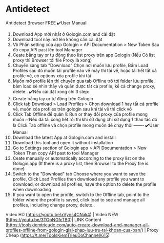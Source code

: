 # Antidetect
Antidetect Browser FREE
✔️User Manual
1. Download App mới nhất ở Gologin.com and cài đặt
2. Download tool này mở lên không cần cài đặt
3. Vô Phần setting của app Gologin > API Documentation > New Token Sau đó copy API past lên tool Manager
4. Ceate bằng tay or tự động theo list proxy trên app Gologin (Nếu Có list proxy thì Browser tới file Proxy là xong)
5. Chuyển sang tab "Download" Chọn nơi muốn lưu profile, Bấm Load Profiles sau đó muốn tải profile nào về máy thì tải về, hoặc tải hết  tất cả profile về, có options xóa profile khi tải
6. Muốn mở profile lên thì chuyển qua tab Offline trỏ tới folder lưu profile, bấm load sẽ nhìn thấy và quản được tất cả profile, kể cả change proxy, delete..
✔️Nếu cài đặt xong chỉ 3 step:
1. Create bằng tay or tự động trên Gologin
2. Click tab Download > Load Profiles > Chọn download 1 hay tất cả profile về, muốn xóa profiles trên gologin sau khi tải về thì click vô
3. Click Tab Offline để quản lí: Run or thay đổi proxy của profile mong muốn
✅Nếu đã tải xong hết rồi thì khi sử dụng chỉ sử dụng 1 thao tác đó là Click Tab offline và chọn profile mong muốn để chạy thôi
——-
✔️User Manual
1. Download the latest App at Gologin.com and install
2. Download this tool and open it without installation
3. Go to Settings section of Gologin app > API Documentation > New Token Then copy API past to tool Manager
4. Ceate manually or automatically according to the proxy list on the Gologin app (If there is a proxy list, then Browser to the Proxy file is done)
5. Switch to the "Download" tab Choose where you want to save the profile, Click Load Profiles then download any profile you want to download, or download all profiles, have the option to delete the profile when downloading
6. If you want to open the profile, switch to the Offline tab, point to the folder where the profile is saved, click load to see and manage all profiles, including change proxy, delete..

Video HD (https://youtu.be/xVyns4CNak4) | Video NEW (https://youtu.be/3TOpNGfcTB0)|  LINK Content (https://toolskiemtrieudo.com/auto-create-download-and-manager-all-profiles-offline-from-gologin-giai-phap-luu-tru-tai-khoan-cua-ban/) | Proxy Cheap (https://t.me/ToolsKiemTrieuDoChannel/615)
